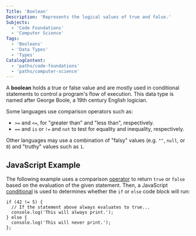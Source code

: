 ```yaml
---
Title: 'Boolean'
Description: 'Represents the logical values of true and false.'
Subjects:
  - 'Code Foundations'
  - 'Computer Science'
Tags:
  - 'Booleans'
  - 'Data Types'
  - 'Types'
CatalogContent:
  - 'paths/code-foundations'
  - 'paths/computer-science'
---
```


A **boolean** holds a true or false value and are mostly used in conditional statements to control a program's flow of execution. This data type is named after George Boole, a 19th century English logician.

Some languages use comparison operators such as:

- `>=` and `<=`, for "greater than" and "less than", respectively.
- `==` and `is` or `!=` and `not` to test for equality and inequality, respectively.

Other languages may use a combination of "falsy" values (e.g. `""`, `null`, or `0`) and "truthy" values such as `1`.

## JavaScript Example

The following example uses a comparison [operator](https://www.codecademy.com/resources/docs/javascript/operators) to return `true` or `false` based on the evaluation of the given statement. Then, a JavaScript [conditional](https://www.codecademy.com/resources/docs/javascript/conditionals) is used to determines whether the `if` or `else` code block will run:

```codebyte/javascript
if (42 != 5) {
  // If the statement above always evaluates to true...
  console.log('This will always print.');
} else {
  console.log('This will never print.');
};
```
